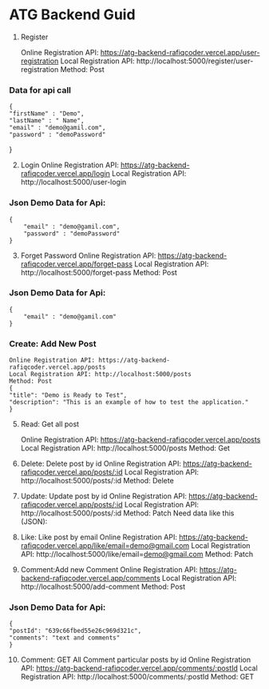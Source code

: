 # ATG Backend Guid
1. Register

    Online Registration API: https://atg-backend-rafiqcoder.vercel.app/user-registration
    Local Registration API: http://localhost:5000/register/user-registration
    Method: Post
### Data for api call
    {
    "firstName" : "Demo",
    "lastName" : " Name",
    "email" : "demo@gamil.com",
    "password" : "demoPassword"
  }

2. Login
    Online Registration API: https://atg-backend-rafiqcoder.vercel.app/login
    Local Registration API: http://localhost:5000/user-login

 ### Json Demo Data for Api:
    {
        "email" : "demo@gamil.com",
        "password" : "demoPassword"
    }
3. Forget Password
    Online Registration API: https://atg-backend-rafiqcoder.vercel.app/forget-pass
    Local Registration API: http://localhost:5000/forget-pass
    Method: Post
### Json Demo Data for Api:
    {
        "email" : "demo@gamil.com"
    }   
### Create: Add New Post
    Online Registration API: https://atg-backend-rafiqcoder.vercel.app/posts
    Local Registration API: http://localhost:5000/posts
    Method: Post
    {
    "title": "Demo is Ready to Test",
    "description": "This is an example of how to test the application."
    }

5. Read: Get all post

    Online Registration API: https://atg-backend-rafiqcoder.vercel.app/posts
    Local Registration API: http://localhost:5000/posts
    Method: Get

6. Delete: Delete post by id
    Online Registration API: https://atg-backend-rafiqcoder.vercel.app/posts/:id
    Local Registration API: http://localhost:5000/posts/:id
    Method: Delete

7. Update: Update post by id
    Online Registration API: https://atg-backend-rafiqcoder.vercel.app/posts/:id
    Local Registration API: http://localhost:5000/posts/:id
    Method: Patch
    Need data like this (JSON):
    
8. Like: Like post by email
    Online Registration API: https://atg-backend-rafiqcoder.vercel.app/like/email=demo@gmail.com
    Local Registration API: http://localhost:5000/like/email=demo@gmail.com
    Method: Patch

9. Comment:Add new Comment 
    Online Registration API: https://atg-backend-rafiqcoder.vercel.app/comments
    Local Registration API: http://localhost:5000/add-comment
    Method: Post
### Json Demo Data for Api:
    {
    "postId": "639c66fbed55e26c969d321c",
    "comments": "text and comments"
    }
10. Comment: GET All Comment particular posts by id
    Online Registration API: https://atg-backend-rafiqcoder.vercel.app/comments/:postId
    Local Registration API: http://localhost:5000/comments/:postId
    Method: GET
